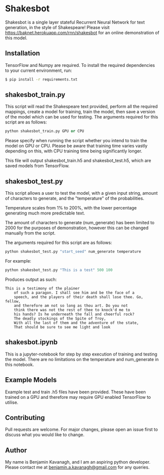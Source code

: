 # Shakesbot

Shakesbot is a single layer stateful Recurrent Neural Network for text generation, in the style of Shakespeare! Please visit <https://baknet.herokuapp.com/rnn/shakesbot> for an online demonstration of this model.

## Installation

TensorFlow and Numpy are required. To install the required dependencies to your current environment, run:

```bash
$ pip install -r requirements.txt
```

## shakesbot_train.py

This script will read the Shakespeare text provided, perform all the required mappings, create a model for training, train the model, then save a version of the model which can be used for testing. The arguments required for this script are as follows:

```python
python shakesbot_train.py GPU or CPU
```
Please specify when running the script whether you intend to train the model on GPU or CPU. Please be aware that training time varies vastly depending on this, with CPU training time being significantly longer.

This file will output shakesbot_train.h5 and shakesbot_test.h5, which are saved models from TensorFlow.

## shakesbot_test.py

This script allows a user to test the model, with a given input string, amount of characters to generate, and the "temperature" of the probabilities. 

Temperature scales from 1% to 200%, with the lower percentage generating much more predictable text.  

The amount of characters to generate (num_generate) has been limited to 2000 for the purposes of demonstration, however this can be changed manually from the script.  

The arguments required for this script are as follows:

```python
python shakesbot_test.py "start_seed" num_generate temperature
```
For example:
```python
python shakesbot_test.py "This is a test" 500 100
```

Produces output as such:

```
This is a testimony of the plainer
    of such a paragon. I shall see him and be the face of a
    speech, and the players of their death shall lose thee. Go, fellow,
    and therefore am not so long as thou art. Do you not
    think there was not the rest of thee to knock'd me to
    his hands? Is he underneath the fall and cheerful rock?
    The deadly stockings of the Spite of Troy,
    With all the last of them and the adventure of the state,
    That should be sure to see me light and look
```

## shakesbot.ipynb

This is a jupyter-notebook for step by step execution of training and testing the model. There are no limitations on the temperature and num_generate in this notebook.

## Example Models

Example test and train .h5 files have been provided. These have been trained on a GPU and therefore may require GPU enabled TensorFlow to utilise.

## Contributing
Pull requests are welcome. For major changes, please open an issue first to discuss what you would like to change.

## Author
My name is Benjamin Kavanagh, and I am an aspiring python developer. Please contact me at benjamin.a.kavanagh@gmail.com for any queries. 